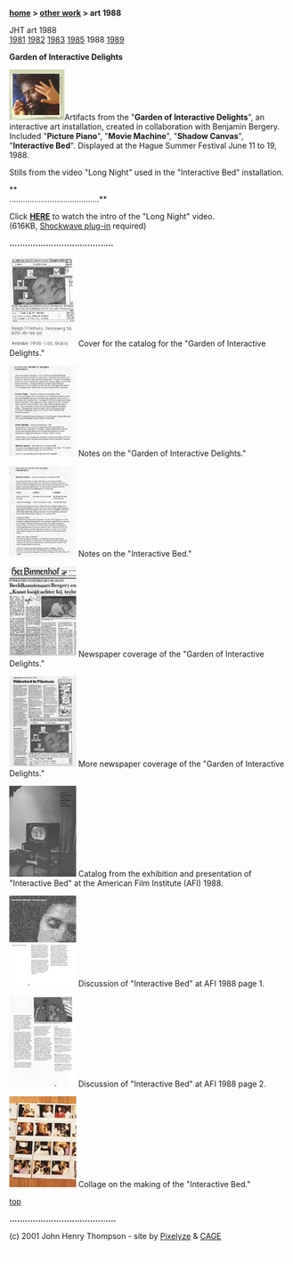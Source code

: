 **[home](index.md) > [other work](otherwork.md) > art 1988**

JHT art 1988  
[1981](art1981.md) [1982](art1982.md) [1983](art1983.md) [1985](art1985.md) 1988 [1989](art1989.md)

**Garden of Interactive Delights**

![](images/art88t2.jpg)Artifacts from the "**Garden of Interactive Delights**", an interactive art installation, created in collaboration with Benjamin Bergery. Included "**Picture Piano**", "**Movie Machine**", "**Shadow Canvas**", "**Interactive Bed**". Displayed at the Hague Summer Festival June 11 to 19, 1988.

Stills from the video "Long Night" used in the "Interactive Bed" installation.

**  
........................................**

Click [**HERE**](long_night_intro.html',320,270) to watch the intro of the "Long Night" video.  
(616KB, [Shockwave plug-in](http://sdc.shockwave.com/shockwave/download/frameset.fhtml?) required)

**........................................**

[![](images/garden_cover_mini.jpg)](images/garden_cover)
Cover for the catalog for the "Garden of Interactive Delights."

[![](images/garden_notes_mini.jpg)](images/garden_notes.)
Notes on the "Garden of Interactive Delights."

[![](images/interactive_bed_notes_mini.jpg)](images/interactive_bed_notes.)
Notes on the "Interactive Bed."

[![](images/jt_bb_on_ibed_mini.jpg)](images/jt_bb_on_ibed)
Newspaper coverage of the "Garden of Interactive Delights."

[![](images/videobed_at_the_film_mini.jpg)](images/videobed_at_the_film)
More newspaper coverage of the "Garden of Interactive Delights."

[![](images/afi_1989_mini.jpg)](images/afi_1989)
Catalog from the exhibition and presentation of "Interactive Bed" at the American Film Institute (AFI) 1988.

[![](images/afi_page_1_mini.jpg)](images/afi_page_1big)
Discussion of "Interactive Bed" at AFI 1988 page 1.

[![](images/afi_page_2_mini.jpg)](images/afi_page_2big)
Discussion of "Interactive Bed" at AFI 1988 page 2.

[![](images/making_ibed_la_mini.jpg)](images/making_ibed_la.)
Collage on the making of the "Interactive Bed."

[top](#topofpage)

**.........................................**

(c) 2001 John Henry Thompson - site by [Pixelyze](http://www.pixelyze.com/) & [CAGE](http://www.cage.nl/)

![](images/spacer.gif)

